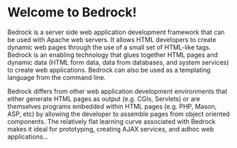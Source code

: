 # Welcome to Bedrock!

Bedrock is a server side web application development framework that
can be used with Apache web servers. It allows HTML developers to
create dynamic web pages through the use of a small set of HTML-like
tags. Bedrock is an enabling technology that glues together HTML pages
and dynamic data (HTML form data, data from databases, and system
services) to create web applications. Bedrock can also be used as a
templating language from the command line.

Bedrock differs from other web application development environments
that either generate HTML pages as output (e.g. CGIs, Servlets) or are
themselves programs embedded within HTML pages (e.g. PHP, Mason, ASP,
etc) by allowing the developer to assemble pages from object oriented
components. The relatively flat learning curve associated with Bedrock
makes it ideal for prototyping, creating AJAX services, and adhoc web
applications...
